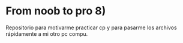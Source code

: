 # From noob to pro 8)
Repositorio para motivarme practicar cp y para pasarme los archivos rápidamente a mi otro pc compu.

